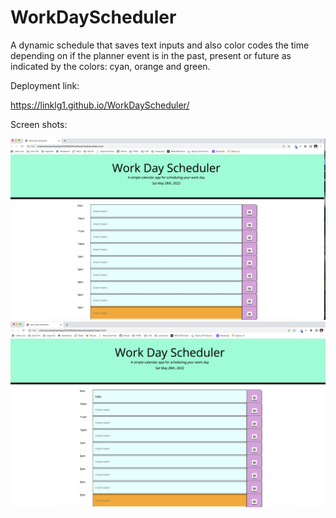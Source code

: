 # WorkDayScheduler

A dynamic schedule that saves text inputs and also color codes the time depending on if the planner event is in the past, present or future as indicated by the colors: cyan, orange and green.


Deployment link:

https://linklg1.github.io/WorkDayScheduler/


Screen shots:

![alt text](assets/images/screenshot1.png)
![alt text](assets/images/screenshot2.png)